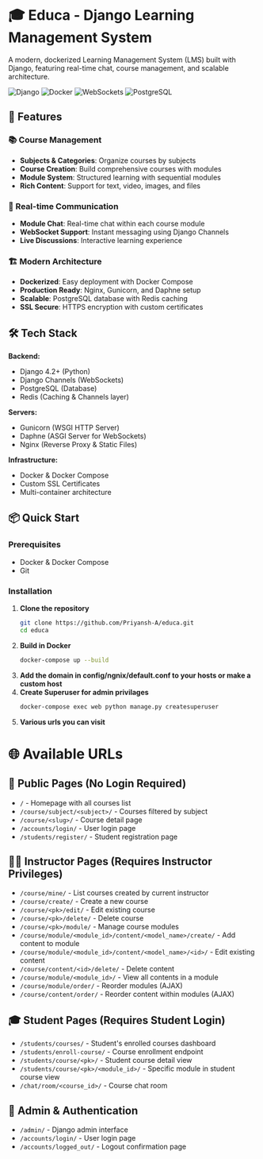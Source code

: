 # 🎓 Educa - Django Learning Management System

A modern, dockerized Learning Management System (LMS) built with Django, featuring real-time chat, course management, and scalable architecture.

![Django](https://img.shields.io/badge/Django-5.1-green)
![Docker](https://img.shields.io/badge/Docker-Ready-blue)
![WebSockets](https://img.shields.io/badge/WebSockets-Enabled-orange)
![PostgreSQL](https://img.shields.io/badge/PostgreSQL-Database-blue)

## 🚀 Features

### 📚 Course Management
- **Subjects & Categories**: Organize courses by subjects
- **Course Creation**: Build comprehensive courses with modules
- **Module System**: Structured learning with sequential modules
- **Rich Content**: Support for text, video, images, and files

### 💬 Real-time Communication
- **Module Chat**: Real-time chat within each course module
- **WebSocket Support**: Instant messaging using Django Channels
- **Live Discussions**: Interactive learning experience

### 🏗️ Modern Architecture
- **Dockerized**: Easy deployment with Docker Compose
- **Production Ready**: Nginx, Gunicorn, and Daphne setup
- **Scalable**: PostgreSQL database with Redis caching
- **SSL Secure**: HTTPS encryption with custom certificates

## 🛠️ Tech Stack

**Backend:**
- Django 4.2+ (Python)
- Django Channels (WebSockets)
- PostgreSQL (Database)
- Redis (Caching & Channels layer)

**Servers:**
- Gunicorn (WSGI HTTP Server)
- Daphne (ASGI Server for WebSockets)
- Nginx (Reverse Proxy & Static Files)

**Infrastructure:**
- Docker & Docker Compose
- Custom SSL Certificates
- Multi-container architecture

## 📦 Quick Start

### Prerequisites
- Docker & Docker Compose
- Git

### Installation

1. **Clone the repository**
   ```bash
   git clone https://github.com/Priyansh-A/educa.git
   cd educa
2. **Build in Docker**
   ```bash
   docker-compose up --build
3. **Add the domain in config/ngnix/default.conf to your hosts or make a custom host**
4. **Create Superuser for admin privilages**
   ```bash
   docker-compose exec web python manage.py createsuperuser
6. **Various urls you can visit**

# 🌐 Available URLs

## 📍 Public Pages (No Login Required)
- `/` - Homepage with all courses list
- `/course/subject/<subject>/` - Courses filtered by subject
- `/course/<slug>/` - Course detail page  
- `/accounts/login/` - User login page
- `/students/register/` - Student registration page

## 👨‍🏫 Instructor Pages (Requires Instructor Privileges)
- `/course/mine/` - List courses created by current instructor
- `/course/create/` - Create a new course
- `/course/<pk>/edit/` - Edit existing course
- `/course/<pk>/delete/` - Delete course
- `/course/<pk>/module/` - Manage course modules
- `/course/module/<module_id>/content/<model_name>/create/` - Add content to module
- `/course/module/<module_id>/content/<model_name>/<id>/` - Edit existing content
- `/course/content/<id>/delete/` - Delete content
- `/course/module/<module_id>/` - View all contents in a module
- `/course/module/order/` - Reorder modules (AJAX)
- `/course/content/order/` - Reorder content within modules (AJAX)

## 🎓 Student Pages (Requires Student Login)
- `/students/courses/` - Student's enrolled courses dashboard
- `/students/enroll-course/` - Course enrollment endpoint
- `/students/course/<pk>/` - Student course detail view
- `/students/course/<pk>/<module_id>/` - Specific module in student course view
- `/chat/room/<course_id>/` - Course chat room

## 🔐 Admin & Authentication
- `/admin/` - Django admin interface
- `/accounts/login/` - User login page
- `/accounts/logged_out/` - Logout confirmation page
